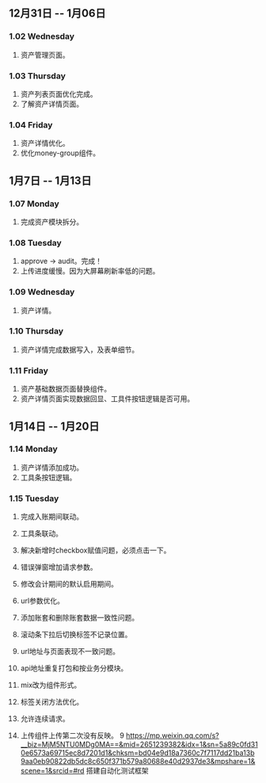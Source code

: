 ## 12月31日 -- 1月06日

### 1.02 Wednesday
1. 资产管理页面。

### 1.03 Thursday
1. 资产列表页面优化完成。
2. 了解资产详情页面。

### 1.04 Friday
1. 资产详情优化。
2. 优化money-group组件。

## 1月7日 -- 1月13日

### 1.07 Monday
1. 完成资产模块拆分。

### 1.08 Tuesday
1. approve -> audit。完成！
2. 上传进度缓慢。因为大屏幕刷新率低的问题。

### 1.09 Wednesday
1. 资产详情。

### 1.10 Thursday
1. 资产详情完成数据写入，及表单细节。

### 1.11 Friday
1. 资产基础数据页面替换组件。
2. 资产详情页面实现数据回显、工具件按钮逻辑是否可用。

## 1月14日 -- 1月20日

### 1.14 Monday
1. 资产详情添加成功。
2. 工具条按钮逻辑。

### 1.15 Tuesday
1. 完成入账期间联动。
2. 工具条联动。
3. 解决新增时checkbox赋值问题，必须点击一下。

1. 错误弹窗增加请求参数。
1. 修改会计期间的默认启用期间。
1. url参数优化。
1. 添加账套和删除账套数据一致性问题。
2. 滚动条下拉后切换标签不记录位置。
3. url地址与页面表现不一致问题。
4. api地址重复打包和按业务分模块。
5. mix改为组件形式。
6. 标签关闭方法优化。
7. 允许连续请求。
8. 上传组件上传第二次没有反映。
9 https://mp.weixin.qq.com/s?__biz=MjM5NTU0MDg0MA==&mid=2651239382&idx=1&sn=5a89c0fd310e6573a69715ec8d7201d1&chksm=bd04e9d18a7360c7f7117dd21ba13b9aa0eb90822db5dc8c650f371b579a80688e40d2937de3&mpshare=1&scene=1&srcid=#rd
搭建自动化测试框架